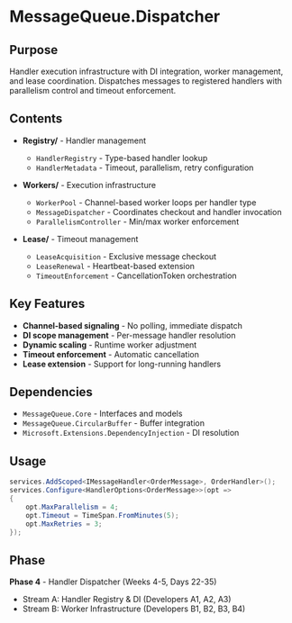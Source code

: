 # MessageQueue.Dispatcher

## Purpose

Handler execution infrastructure with DI integration, worker management, and lease coordination. Dispatches messages to registered handlers with parallelism control and timeout enforcement.

## Contents

- **Registry/** - Handler management
  - `HandlerRegistry` - Type-based handler lookup
  - `HandlerMetadata` - Timeout, parallelism, retry configuration

- **Workers/** - Execution infrastructure
  - `WorkerPool` - Channel-based worker loops per handler type
  - `MessageDispatcher` - Coordinates checkout and handler invocation
  - `ParallelismController` - Min/max worker enforcement

- **Lease/** - Timeout management
  - `LeaseAcquisition` - Exclusive message checkout
  - `LeaseRenewal` - Heartbeat-based extension
  - `TimeoutEnforcement` - CancellationToken orchestration

## Key Features

- **Channel-based signaling** - No polling, immediate dispatch
- **DI scope management** - Per-message handler resolution
- **Dynamic scaling** - Runtime worker adjustment
- **Timeout enforcement** - Automatic cancellation
- **Lease extension** - Support for long-running handlers

## Dependencies

- `MessageQueue.Core` - Interfaces and models
- `MessageQueue.CircularBuffer` - Buffer integration
- `Microsoft.Extensions.DependencyInjection` - DI resolution

## Usage

```csharp
services.AddScoped<IMessageHandler<OrderMessage>, OrderHandler>();
services.Configure<HandlerOptions<OrderMessage>>(opt =>
{
    opt.MaxParallelism = 4;
    opt.Timeout = TimeSpan.FromMinutes(5);
    opt.MaxRetries = 3;
});
```

## Phase

**Phase 4** - Handler Dispatcher (Weeks 4-5, Days 22-35)
- Stream A: Handler Registry & DI (Developers A1, A2, A3)
- Stream B: Worker Infrastructure (Developers B1, B2, B3, B4)
